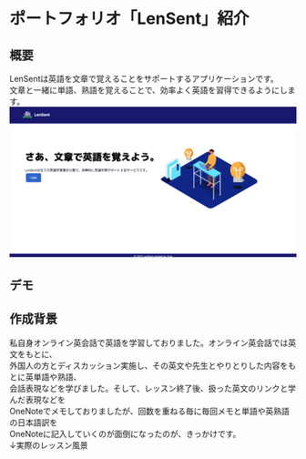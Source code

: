 # ポートフォリオ「LenSent」紹介

## 概要
LenSentは英語を文章で覚えることをサポートするアプリケーションです。  
文章と一緒に単語、熟語を覚えることで、効率よく英語を習得できるようにします。
![LenSent](./img/top.png)

## デモ

## 作成背景
私自身オンライン英会話で英語を学習しておりました。オンライン英会話では英文をもとに、  
外国人の方とディスカッション実施し、その英文や先生とやりとりした内容をもとに英単語や熟語、  
会話表現などを学びました。そして、レッスン終了後、扱った英文のリンクと学んだ表現などを  
OneNoteでメモしておりましたが、回数を重ねる毎に毎回メモと単語や英熟語の日本語訳を  
OneNoteに記入していくのが面倒になったのが、きっかけです。  
↓実際のレッスン風景

## 